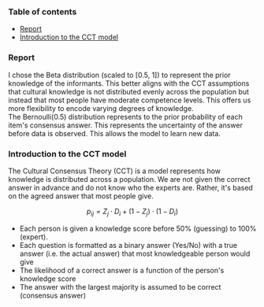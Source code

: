 ### Table of contents
- [Report](#report)
- [Introduction to the CCT model](#introduction-to-the-cct-model)

### Report
I chose the Beta distribution (scaled to [0.5, 1]) to represent the prior knowledge of the informants. This better aligns with the CCT assumptions that cultural knowledge is not distributed evenly across the population but instead that most people have moderate competence levels. This offers us more flexibility to encode varying degrees of knowledge. 
<br>
The Bernoulli(0.5) distribution represents to the prior probability of each item's consensus answer. This represents the uncertainty of the answer before data is observed. This allows the model to learn new data.

### Introduction to the CCT model
The Cultural Consensus Theory (CCT) is a model represents how knowledge is distributed across a population. We are not given the correct answer in advance and do not know who the experts are. Rather, it's based on the agreed answer that most people give. 

$$
p_{ij} = Z_j \cdot D_i + (1 - Z_j) \cdot (1 - D_i)
$$


- Each person is given a knowledge score before 50% (guessing) to 100% (expert). 
- Each question is formatted as a binary answer (Yes/No) with a true answer (i.e. the actual answer) that most knowledgeable person would give
- The likelihood of a correct answer is a function of the person's knowledge score
- The answer with the largest majority is assumed to be correct (consensus answer)